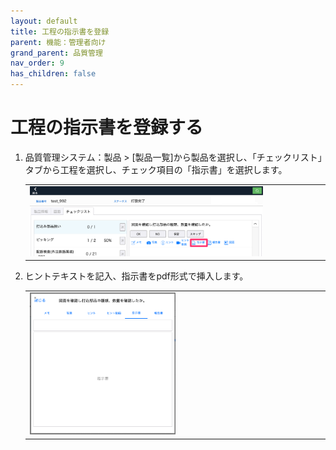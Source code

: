 ```yaml
---
layout: default
title: 工程の指示書を登録
parent: 機能：管理者向け
grand_parent: 品質管理
nav_order: 9
has_children: false
---
```


# 工程の指示書を登録する

1. 品質管理システム：製品 > [製品一覧]から製品を選択し、「チェックリスト」タブから工程を選択し、チェック項目の「指示書」を選択します。

    <table><tr><td>
    <img src="../../../../assets/images/quality-control/administrator/instruction-registration/1.png" width="80%">
    </td></tr></table>

1. ヒントテキストを記入、指示書をpdf形式で挿入します。

    <table><tr><td>
    <img src="../../../../assets/images/quality-control/administrator/instruction-registration/2.png" width="50%">
    </td></tr></table>